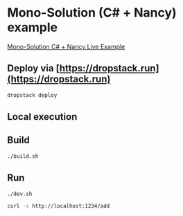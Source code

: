 # Mono-Solution (C# + Nancy) example

[Mono-Solution C# + Nancy Live Example](https://qkvwwiko.cloud.dropstack.run)

## Deploy via [https://dropstack.run](https://dropstack.run)

```bash
dropstack deploy
```

## Local execution

## Build

```bash
./build.sh
```

## Run

```bash
./dev.sh
```

```bash
curl -s http://localhost:1234/add
```